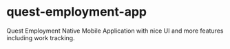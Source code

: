 # quest-employment-app
Quest Employment Native Mobile Application with nice UI and more features including work tracking.
